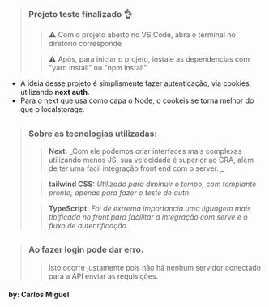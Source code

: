 > ### Projeto teste finalizado 👌
>
>>⚠️ Com o projeto aberto no VS Code, abra o terminal no diretorio corresponde
>
>>⚠️ Após, para iniciar o projeto, instale as dependencias com "yarn install" ou "npm install"

+ A ideia desse projeto é simplismente fazer autenticação, via cookies, utilizando **next auth**.
+ Para o next que usa como capa o Node, o cookeis se torna melhor do que o localstorage.
##

> ### Sobre as tecnologias utilizadas:
>
> >**Next:** _Com ele podemos criar interfaces mais complexas utilizando menos JS, sua velocidade é superior ao CRA, além de ter uma facil integração front end com o server.  _
>
>> **tailwind CSS:** _Utilizado para diminuir o tempo, com templante pronto, apenas para fazer o teste de auth_
> 
>>**TypeScript:** _Foi de extrema importancia uma liguagem mais tipificada no front para facilitar a integração com serve e o fluxo de autentificação._
>
##

> ### Ao fazer login pode dar erro.
>> Isto ocorre justamente pois não há nenhum servidor conectado para a API enviar as requisições.

#### by: Carlos Miguel
